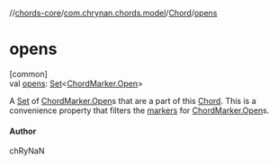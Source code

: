 //[chords-core](../../../index.md)/[com.chrynan.chords.model](../index.md)/[Chord](index.md)/[opens](opens.md)

# opens

[common]\
val [opens](opens.md): [Set](https://kotlinlang.org/api/latest/jvm/stdlib/kotlin.collections/-set/index.html)&lt;[ChordMarker.Open](../-chord-marker/-open/index.md)&gt;

A [Set](https://kotlinlang.org/api/latest/jvm/stdlib/kotlin.collections/-set/index.html) of [ChordMarker.Open](../-chord-marker/-open/index.md)s that are a part of this [Chord](index.md). This is a convenience property that filters the [markers](markers.md) for [ChordMarker.Open](../-chord-marker/-open/index.md)s.

#### Author

chRyNaN
